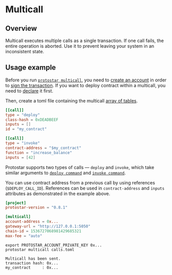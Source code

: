 # Multicall

## Overview
Multicall executes multiple calls as a single transaction. If one call fails, the entire operation is aborted. Use it to prevent leaving your system in an inconsistent state. 


## Usage example

Before you run [`protostar multicall`](/docs/cli-reference#multicall), you need to [create an account](./05-deploy-account.md) in order to [sign the transaction](./06-signing.md). If you want to deploy contract within a multicall, you need to [declare](./03-declare.md) it first.


Then, create a toml file containing the multicall [array of tables](https://toml.io/en/v1.0.0#array-of-tables).

```toml title="calls.toml"
[[call]]
type = "deploy"
class-hash = 0xDEADBEEF
inputs = []
id = "my_contract"

[[call]]
type = "invoke"
contract-address = "$my_contract"
function = "increase_balance"
inputs = [42]
```

Protostar supports two types of calls — `deploy` and `invoke`, which take similar arguments to [`deploy command`](/docs/cli-reference#deploy) and [`invoke command`](/docs/cli-reference#invoke).

You can use contract address from a previous call by using references (`$DEPLOY_CALL_ID`). References can be used in `contract-address` and `inputs` attributes as demonstrated in the example above.

```toml title="protostar.toml"
[project]
protostar-version = "0.8.1"

[multicall]
account-address = 0x...
gateway-url = "http://127.0.0.1:5050"
chain-id = 1536727068981429685321
max-fee = "auto"
```

```shell title="Calling multicall"
export PROTOSTAR_ACCOUNT_PRIVATE_KEY 0x...
protostar multicall calls.toml
```

```shell title="Protostar shows transaction hash and addresses of deployed contracts"
Multicall has been sent.
transaction hash: 0x...
my_contract     : 0x...
```
